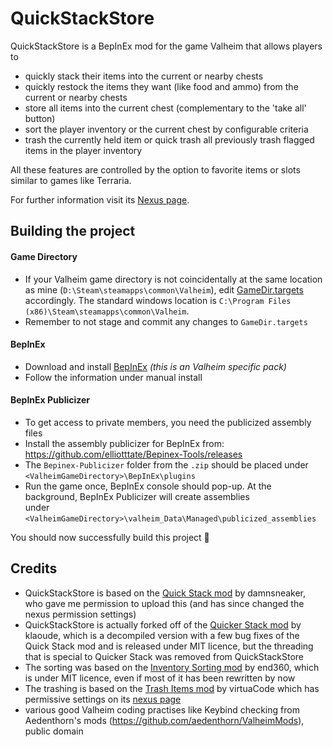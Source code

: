 # QuickStackStore

QuickStackStore is a BepInEx mod for the game Valheim that allows players to
- quickly stack their items into the current or nearby chests
- quickly restock the items they want (like food and ammo) from the current or nearby chests
- store all items into the current chest (complementary to the 'take all' button)
- sort the player inventory or the current chest by configurable criteria
- trash the currently held item or quick trash all previously trash flagged items in the player inventory

All these features are controlled by the option to favorite items or slots similar to games like Terraria.

For further information visit its [Nexus page](https://www.nexusmods.com/valheim/mods/2094).

## Building the project

#### Game Directory
- If your Valheim game directory is not coincidentally at the same location as mine (`D:\Steam\steamapps\common\Valheim`), edit [GameDir.targets](/QuickStackStore/GameDir.targets) accordingly. The standard windows location is `C:\Program Files (x86)\Steam\steamapps\common\Valheim`.
- Remember to not stage and commit any changes to `GameDir.targets`
#### BepInEx
 - Download and install [BepInEx](https://valheim.thunderstore.io/package/denikson/BepInExPack_Valheim/) *(this is an Valheim specific pack)*
 - Follow the information under manual install
#### BepInEx Publicizer
 - To get access to private members, you need the publicized assembly files
 - Install the assembly publicizer for BepInEx from: https://github.com/elliotttate/Bepinex-Tools/releases
 - The `Bepinex-Publicizer` folder from the `.zip` should be placed under `<ValheimGameDirectory>\BepInEx\plugins`
 - Run the game once, BepInEx console should pop-up. At the background, BepInEx Publicizer will create assemblies  
 under `<ValheimGameDirectory>\valheim_Data\Managed\publicized_assemblies`
 
 You should now successfully build this project 🎉

## Credits

- QuickStackStore is based on the [Quick Stack mod](https://www.nexusmods.com/valheim/mods/29) by damnsneaker, who gave me permission to upload this (and has since changed the nexus permission settings)
- QuickStackStore is actually forked off of the [Quicker Stack mod](https://github.com/klaoude/QuickerStack) by klaoude, which is a decompiled version with a few bug fixes of the Quick Stack mod and is released under MIT licence, but the threading that is special to Quicker Stack was removed from QuickStackStore
- The sorting was based on the [Inventory Sorting mod](https://github.com/end360/Valheim-Inventory-Sorting) by end360, which is under MIT licence, even if most of it has been rewritten by now
- The trashing is based on the [Trash Items mod](https://github.com/virtuaCode/valheim-mods/tree/main/TrashItems) by virtuaCode which has permissive settings on its [nexus page](https://www.nexusmods.com/valheim/mods/441)
- various good Valheim coding practises like Keybind checking from Aedenthorn's mods (https://github.com/aedenthorn/ValheimMods), public domain
